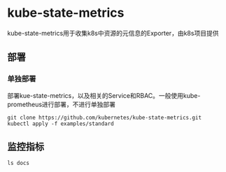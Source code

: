# kube-state-metrics
kube-state-metrics用于收集k8s中资源的元信息的Exporter，由k8s项目提供

## 部署

### 单独部署
部署kue-state-metrics，以及相关的Service和RBAC。一般使用kube-prometheus进行部署，不进行单独部署
```
git clone https://github.com/kubernetes/kube-state-metrics.git
kubectl apply -f examples/standard
```

## 监控指标
```
ls docs
```